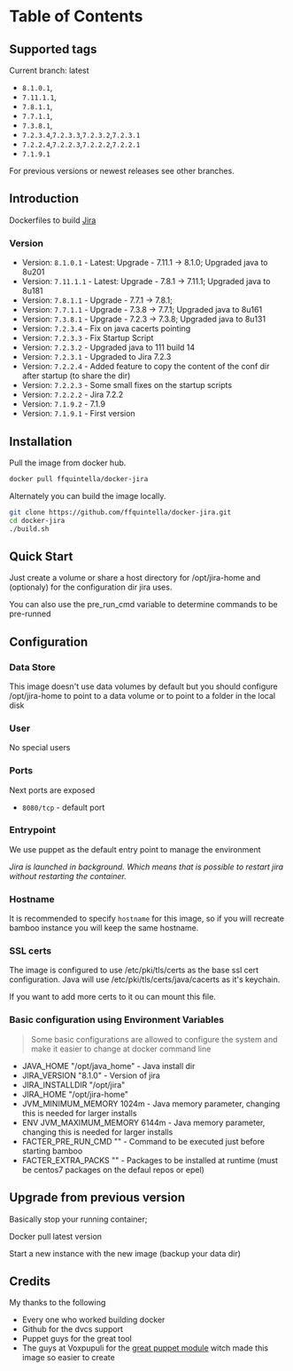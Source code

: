 # Table of Contents


## Supported tags

Current branch: latest

*  `8.1.0.1`,
*  `7.11.1.1`,
*  `7.8.1.1`,
*  `7.7.1.1`,
*  `7.3.8.1`,
*  `7.2.3.4`,`7.2.3.3`,`7.2.3.2`,`7.2.3.1`
*  `7.2.2.4`,`7.2.2.3`,`7.2.2.2`,`7.2.2.1`
*  `7.1.9.1`

For previous versions or newest releases see other branches.

## Introduction


Dockerfiles to build [Jira](https://www.atlassian.com/software/jira)


### Version
* Version: `8.1.0.1`  - Latest: Upgrade - 7.11.1 -> 8.1.0; Upgraded java to 8u201
* Version: `7.11.1.1` - Latest: Upgrade - 7.8.1 -> 7.11.1; Upgraded java to 8u181
* Version: `7.8.1.1`  - Upgrade - 7.7.1 -> 7.8.1;
* Version: `7.7.1.1`  - Upgrade - 7.3.8 -> 7.7.1; Upgraded java to 8u161
* Version: `7.3.8.1`  - Upgrade - 7.2.3 -> 7.3.8; Upgraded java to 8u131
* Version: `7.2.3.4`  - Fix on java cacerts pointing
* Version: `7.2.3.3`  - Fix Startup Script
* Version: `7.2.3.2`  - Upgraded java to 111 build 14
* Version: `7.2.3.1`  - Upgraded to Jira 7.2.3
* Version: `7.2.2.4`  - Added feature to copy the content of the conf dir after startup (to share the dir)
* Version: `7.2.2.3`  - Some small fixes on the startup scripts
* Version: `7.2.2.2`  - Jira 7.2.2
* Version: `7.1.9.2`  - 7.1.9
* Version: `7.1.9.1`  - First version


## Installation

Pull the image from docker hub.

```bash
docker pull ffquintella/docker-jira
```

Alternately you can build the image locally.

```bash
git clone https://github.com/ffquintella/docker-jira.git
cd docker-jira
./build.sh
```

## Quick Start

Just create a volume or share a host directory for /opt/jira-home and (optionaly) for the configuration dir
jira uses.

You can also use the pre_run_cmd variable to determine commands to be pre-runned


## Configuration

### Data Store

This image doesn't use data volumes by default but you should configure /opt/jira-home to point to a data volume or to point to a folder in the local disk

### User

No special users

### Ports

Next ports are exposed

* `8080/tcp` - default port


### Entrypoint

We use puppet as the default entry point to manage the environment

*Jira is launched in background. Which means that is possible to restart jira without restarting the container.*

### Hostname

It is recommended to specify `hostname` for this image, so if you will recreate bamboo instance you will keep the same hostname.

### SSL certs
The image is configured to use /etc/pki/tls/certs as the base ssl cert configuration. Java will use /etc/pki/tls/certs/java/cacerts as it's keychain.

If you want to add more certs to it ou can mount this file.

### Basic configuration using Environment Variables

> Some basic configurations are allowed to configure the system and make it easier to change at docker command line

* JAVA_HOME "/opt/java_home" - Java install dir
* JIRA_VERSION "8.1.0" - Version of jira
* JIRA_INSTALLDIR "/opt/jira"
* JIRA_HOME "/opt/jira-home"
* JVM_MINIMUM_MEMORY 1024m - Java memory parameter, changing this is needed for larger installs
* ENV JVM_MAXIMUM_MEMORY 6144m - Java memory parameter, changing this is needed for larger installs
* FACTER_PRE_RUN_CMD "" - Command to be executed just before starting bamboo
* FACTER_EXTRA_PACKS "" - Packages to be installed at runtime (must be centos7 packages on the defaul repos or epel)


## Upgrade from previous version

Basically stop your running container;

Docker pull latest version

Start a new instance with the new image (backup your data dir)

## Credits

My thanks to the following

- Every one who worked building docker
- Github for the dvcs support
- Puppet guys for the great tool
- The guys at Voxpupuli for the [great puppet module](https://github.com/voxpupuli/puppet-jira) witch made this image so easier to create
